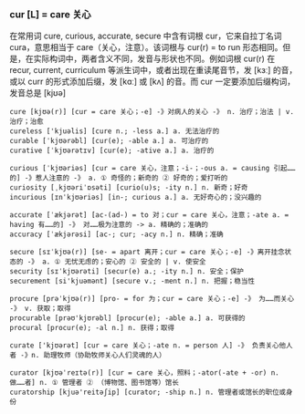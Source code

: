 ### cur [L] = care 关心

在常用词 cure, curious, accurate, secure 中含有词根 cur，它来自拉丁名词 cura，意思相当于 care（关心，注意）。该词根与 cur(r) = to run 形态相同。但是，在实际构词中，两者含义不同，发音与形状也不同。例如词根 cur(r) 在 recur, current, curriculum 等派生词中，或者出现在重读尾音节，发 [kɜː] 的音，或以 curr 的形式添加后缀，发 [kɑː] 或 [kʌ] 的音。而 cur 一定要添加后缀构词，发音总是 [kjʊə]

    cure [kjʊə(r)] [cur = care 关心；-e] -》对病人的关心 -》 n. 治疗；治法 | v. 治疗；治愈
    cureless ['kjuəlis] [cure n.; -less a.] a. 无法治疗的
    curable [ˈkjʊərəbl] [cur(e); -able a.] a. 可治疗的
    curative [ˈkjʊərətɪv] [cur(e); -ative a.] a. 治疗的

    curious [ˈkjʊəriəs] [cur = care 关心，注意；-i-；-ous a. = causing 引起……的] -》惹人注意的 -》 a. ① 奇怪的；新奇的 ② 好奇的；爱打听的
    curiosity [ˌkjʊəriˈɒsəti] [curio(u)s; -ity n.] n. 新奇；好奇
    incurious [ɪnˈkjʊəriəs] [in-; curious a.] a. 无好奇心的；没兴趣的

    accurate [ˈækjərət] [ac-(ad-) = to 对；cur = care 关心，注意；-ate a. = having 有……的] -》 对……极为注意的 -> a. 精确的；准确的
    accuracy [ˈækjərəsi] [ac-; cur; -acy n.] n. 精确；准确

    secure [sɪˈkjʊə(r)] [se- = apart 离开；cur = care 关心；-e] -》离开挂念状态的 -》 a. ① 无忧无虑的；安心的 ② 安全的 | v. 使安全
    security [sɪˈkjʊərəti] [secur(e) a.; -ity n.] n. 安全；保护
    securement [si'kjuəmənt] [secure v.; -ment n.] n. 把握；稳当性

    procure [prəˈkjʊə(r)] [pro- = for 为；cur = care 关心；-e] -》 为……而关心 -》 v. 获取；取得
    procurable [prəʊ'kjʊrəbl] [procur(e); -able a.] a. 可获得的
    procural [procur(e); -al n.] n. 获得；取得

    curate ['kjʊərət] [cur = care 关心；-ate n. = person 人] -》 负责关心他人者 -》n. 助理牧师（协助牧师关心人们灵魂的人）

    curator [kjʊəˈreɪtə(r)] [cur = care 关心，照料；-ator(-ate + -or) n. 做……者] n. ① 管理者 ② （博物馆、图书馆等）馆长
    curatorship [kjuə'reitəʃip] [curator; -ship n.] n. 管理者或馆长的职位或身份
    
